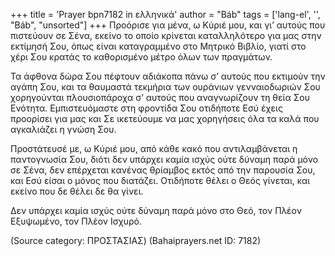 +++
title = 'Prayer bpn7182 in ελληνικά'
author = "Báb"
tags = ['lang-el', '', "Báb", "unsorted"]
+++
Προόρισε για µένα, ω Κύριέ µου, και γι’ αυτούς που πιστεύουν σε Σένα, εκείνο το οποίο κρίνεται καταλληλότερο για µας στην εκτίµησή Σου, όπως είναι καταγραµµένο στο Μητρικό Βιβλίο, γιατί στο χέρι Σου κρατάς το καθορισµένο µέτρο όλων των πραγµάτων.

Τα άφθονα δώρα Σου πέφτουν αδιάκοπα πάνω σ’ αυτούς που εκτιµούν την αγάπη Σου, και τα θαυµαστά τεκµήρια των ουράνιων γενναιοδωριών Σου χορηγούνται πλουσιοπάροχα σ’ αυτούς που αναγνωρίζουν τη θεία Σου Ενότητα. Εµπιστευόµαστε στη φροντίδα Σου οτιδήποτε Εσύ έχεις προορίσει για µας και Σε ικετεύουµε να µας χορηγήσεις όλα τα καλά που αγκαλιάζει η γνώση Σου.

Προστάτευσέ µε, ω Κύριέ µου, από κάθε κακό που αντιλαµβάνεται η παντογνωσία Σου, διότι δεν υπάρχει καµία ισχύς ούτε δύναµη παρά µόνο σε Σένα, δεν επέρχεται κανένας θρίαµβος εκτός από την παρουσία Σου, και Εσύ είσαι ο µόνος που διατάζει. Οτιδήποτε θέλει ο Θεός γίνεται, και εκείνο που δε θέλει δε θα γίνει.

∆εν υπάρχει καµία ισχύς ούτε δύναµη παρά µόνο στο Θεό, τον Πλέον Εξυψωµένο, τον Πλέον Ισχυρό.

(Source category: ΠΡΟΣΤΑΣΙΑΣ)
(Bahaiprayers.net ID: 7182)
